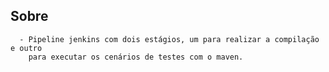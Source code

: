 Sobre
-------------------

      - Pipeline jenkins com dois estágios, um para realizar a compilação e outro 
        para executar os cenários de testes com o maven.